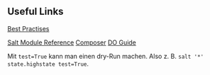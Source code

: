 ## Useful Links

[Best Practises](https://docs.saltproject.io/en/latest/topics/best_practices.html)

[Salt Module Reference](https://docs.saltproject.io/en/latest/ref/index.html)
[Composer](https://docs.saltproject.io/en/latest/ref/states/all/salt.states.composer.html#module-salt.states.composer)
[DO Guide](https://www.digitalocean.com/community/tutorials/an-introduction-to-saltstack-terminology-and-concepts)

Mit `test=True` kann man einen dry-Run machen. Also z. B. `salt '*' state.highstate test=True`.
